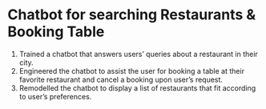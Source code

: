 # Chatbot for searching Restaurants & Booking Table

1. Trained a chatbot that answers users’ queries about a restaurant in their city.
2. Engineered the chatbot to assist the user for booking a table at their favorite restaurant and cancel a booking upon user’s request.
3. Remodelled the chatbot to display a list of restaurants that fit according to user’s preferences.
